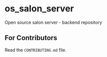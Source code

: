 # os_salon_server
Open source salon server - backend repository

For Contributors
----------------
Read the `CONTRIBUTING.md` file.
